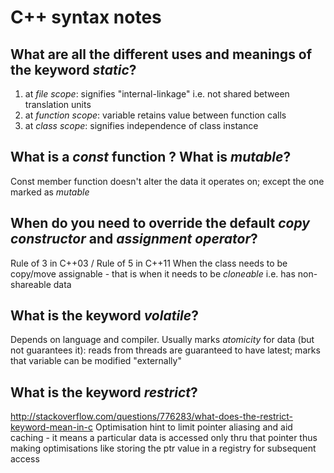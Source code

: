 # C++ syntax notes

## What are all the different uses and meanings of the keyword *static*?
1. at _file scope_: signifies "internal-linkage" i.e. not shared between translation units
2. at _function scope_: variable retains value between function calls
3. at _class scope_: signifies independence of class instance

## What is a *const* function ?  What is *mutable*?
Const member function doesn't alter the data it operates on; except the one marked as _mutable_

## When do you need to override the default *copy constructor* and *assignment operator*?
Rule of 3 in C++03 / Rule of 5 in C++11
When the class needs to be copy/move assignable - that is when it needs to be _cloneable_ i.e. has non-shareable data

## What is the keyword *volatile*?
Depends on language and compiler. Usually marks _atomicity_ for data (but not guarantees it): reads from threads are guaranteed to have latest; marks that variable can be modified "externally"

## What is the keyword *restrict*?
http://stackoverflow.com/questions/776283/what-does-the-restrict-keyword-mean-in-c
Optimisation hint to limit pointer aliasing and aid caching - it means a particular data is accessed only thru that pointer thus making optimisations like storing the ptr value in a registry for subsequent access

